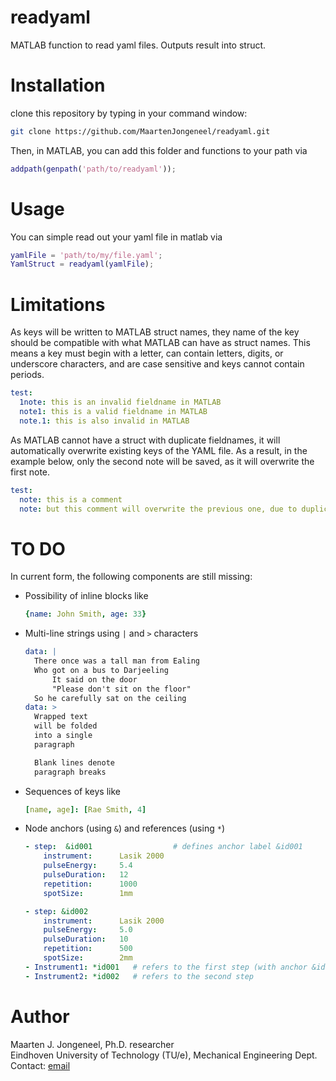 # readyaml
MATLAB function to read yaml files. Outputs result into struct.

# Installation
clone this repository by typing in your command window:
```bash
git clone https://github.com/MaartenJongeneel/readyaml.git
```
Then, in MATLAB, you can add this folder and functions to your path via
```matlab
addpath(genpath('path/to/readyaml'));
```

# Usage
You can simple read out your yaml file in matlab via
```matlab
yamlFile = 'path/to/my/file.yaml';
YamlStruct = readyaml(yamlFile);
```

# Limitations
As keys will be written to MATLAB struct names, they name of the key should be compatible with what MATLAB can have as struct names.
This means a key must begin with a letter, can contain letters, digits, or underscore characters, and are case sensitive and keys cannot contain periods.
```yaml
test:
  1note: this is an invalid fieldname in MATLAB
  note1: this is a valid fieldname in MATLAB
  note.1: this is also invalid in MATLAB
```

As MATLAB cannot have a struct with duplicate fieldnames, it will automatically overwrite existing keys of the YAML file. As a result, in the example below, only the 
second note will be saved, as it will overwrite the first note. 
```yaml
test:
  note: this is a comment
  note: but this comment will overwrite the previous one, due to duplicate key names
```

# TO DO
In current form, the following components are still missing:
- Possibility of inline blocks like
    ```yaml
    {name: John Smith, age: 33}
    ```
- Multi-line strings using ```|``` and ```>``` characters 
    ```yaml
    data: |
      There once was a tall man from Ealing
      Who got on a bus to Darjeeling
          It said on the door
          "Please don't sit on the floor"
      So he carefully sat on the ceiling
    data: >
      Wrapped text
      will be folded
      into a single
      paragraph

      Blank lines denote
      paragraph breaks
   ```
- Sequences of keys like
    ```yaml 
    [name, age]: [Rae Smith, 4] 
    ```
- Node anchors (using ```&```) and references (using ```*```)
    ```yaml
    - step:  &id001                  # defines anchor label &id001
        instrument:      Lasik 2000
        pulseEnergy:     5.4
        pulseDuration:   12
        repetition:      1000
        spotSize:        1mm

    - step: &id002
        instrument:      Lasik 2000
        pulseEnergy:     5.0
        pulseDuration:   10
        repetition:      500
        spotSize:        2mm
    - Instrument1: *id001   # refers to the first step (with anchor &id001)
    - Instrument2: *id002   # refers to the second step
    ```
# Author
Maarten J. Jongeneel, Ph.D. researcher <br> 
Eindhoven University of Technology (TU/e), Mechanical Engineering Dept. <br>
Contact: [email](mailto:info@maartenjongeneel.nl) 